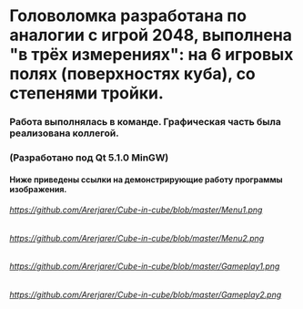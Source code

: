 # Головоломка разработана по аналогии с игрой 2048, выполнена "в трёх измерениях": на 6 игровых полях (поверхностях куба), со степенями тройки. 
### Работа выполнялась в команде. Графическая часть была реализована коллегой. 
### (Разработано под Qt 5.1.0 MinGW) 
#### Ниже приведены ссылки на демонстрирующие работу программы изображения.

######  https://github.com/Arerjarer/Cube-in-cube/blob/master/Menu1.png
######  https://github.com/Arerjarer/Cube-in-cube/blob/master/Menu2.png
######  https://github.com/Arerjarer/Cube-in-cube/blob/master/Gameplay1.png
######  https://github.com/Arerjarer/Cube-in-cube/blob/master/Gameplay2.png

